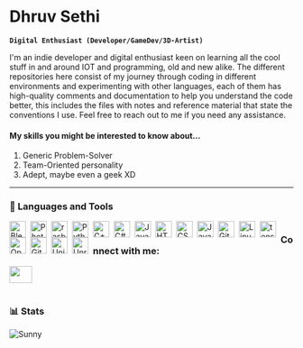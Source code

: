#  Dhruv Sethi

**`Digital Enthusiast (Developer/GameDev/3D-Artist)`**

I'm an indie developer and digital enthusiast keen on learning all the cool stuff in and around IOT and programming, old and new alike. The different repositories here consist of my journey through coding in different environments and experimenting with other languages, each of them has high-quality comments and documentation to help you understand the code better, this includes the files with notes and reference material that state the conventions I use.
Feel free to reach out to me if you need any assistance.

#### My skills you might be interested to know about...
1. Generic Problem-Solver
2. Team-Oriented personality
3. Adept, maybe even a geek XD
---

### 🧰 Languages and Tools

<img align="left" alt="Blender3D" width="29px" style="padding-right:5px;" src="https://cdn.jsdelivr.net/gh/devicons/devicon/icons/blender/blender-original.svg" />
<img align="left" alt="Photoshop" width="29px" style="padding-right:5px;" src="https://cdn.jsdelivr.net/gh/devicons/devicon/icons/photoshop/photoshop-plain.svg" />
<img align="left" alt="rasberryPi" width="29px" style="padding-right:5px;"  src="https://cdn.jsdelivr.net/gh/devicons/devicon/icons/raspberrypi/raspberrypi-original.svg" />
<img align="left" alt="Python" width="29px" style="padding-right:5px;" src="https://cdn.jsdelivr.net/gh/devicons/devicon/icons/python/python-plain.svg" />
<img align="left" alt="C++" width="29px" style="padding-right:5px;" src="https://cdn.jsdelivr.net/gh/devicons/devicon/icons/cplusplus/cplusplus-line.svg" />
<img align="left" alt="C#" width="29px" style="padding-right:5px;" src="https://cdn.jsdelivr.net/gh/devicons/devicon/icons/csharp/csharp-original.svg" />
<img align="left" alt="Java" width="29px" style="padding-right:5px;" src="https://cdn.jsdelivr.net/gh/devicons/devicon/icons/java/java-original.svg"/>
<img align="left" alt="HTML" width="29px" style="padding-right:5px;" src="https://cdn.jsdelivr.net/gh/devicons/devicon/icons/html5/html5-plain.svg" />
<img align="left" alt="CSS" width="29px" style="padding-right:5px;" src="https://cdn.jsdelivr.net/gh/devicons/devicon/icons/css3/css3-plain.svg" />
<img align="left" alt="JavaScript" width="29px" style="padding-right:5px;" src="https://cdn.jsdelivr.net/gh/devicons/devicon/icons/javascript/javascript-plain.svg" />
<img align="left" alt="Git" width="29px" style="padding-right:5px;" src="https://cdn.jsdelivr.net/gh/devicons/devicon/icons/git/git-original.svg" />
<img align="left" alt="Linux" width="29px" style="padding-right:5px;" src="https://cdn.jsdelivr.net/gh/devicons/devicon/icons/linux/linux-original.svg" />
<img align="left" alt="tensorflow" width="29px" style="padding-right:5px;" src="https://cdn.jsdelivr.net/gh/devicons/devicon/icons/tensorflow/tensorflow-original.svg" />
<img align="left" alt="OpenCV" width="29px" style="padding-right:5px;" src="https://cdn.jsdelivr.net/gh/devicons/devicon/icons/opencv/opencv-original.svg" />
<img align="left" alt="GitHub" width="29px" style="padding-right:5px;" src="https://cdn.jsdelivr.net/gh/devicons/devicon/icons/github/github-original.svg" />
<img align="left" alt="Unity" width="29px" style="padding-right:5px;" src="https://cdn.jsdelivr.net/gh/devicons/devicon/icons/unity/unity-original.svg" />
<img align="left" alt="Unreal Engine" width="29px" style="padding-right:5px;" src="https://cdn.jsdelivr.net/gh/devicons/devicon/icons/unrealengine/unrealengine-original.svg" />

#

### Connect with me:
<a href="https://www.linkedin.com/in/dhruv-sethi-a4776b1b5/" target="blank"><img align="center" src="https://cdn.jsdelivr.net/gh/devicons/devicon/icons/linkedin/linkedin-original.svg" height="30" width="40" /></a>
#
### 📊 Stats


<img align="center" src="https://github-readme-streak-stats.herokuapp.com/?user=Erkesto&&theme=tokyonight" alt="Sunny" />

[//]: # (This may be the most platform independent comment, <img align="left" src="https://github-readme-stats.vercel.app/api/top-langs?username=Erkesto&show_icons=true&locale=en&layout=donut&theme=tokyonight" alt="Sunny" />)

[//]: # (*find another way to do this*<img align="left" src="https://github-readme-stats.vercel.app/api/top-langs/?username=Erkesto&size_weight=0.5&count_weight=0.5&show_icons=true&locale=en&layout=donut&theme=tokyonight" alt="Sunny" />)
[//]: # (https://github-readme-stats.vercel.app/api?username=Erkesto&show_icons=true&theme=tokyonight&rank_icon=github)
#
